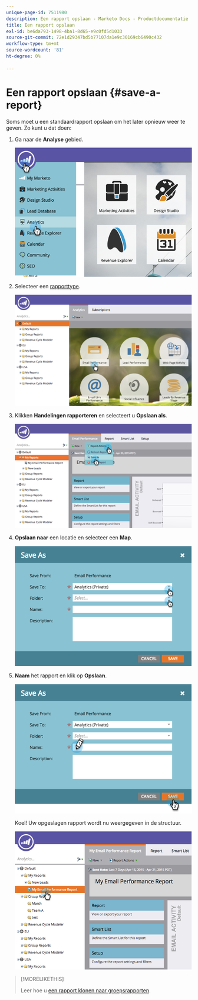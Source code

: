 ```yaml
---
unique-page-id: 7511980
description: Een rapport opslaan - Marketo Docs - Productdocumentatie
title: Een rapport opslaan
exl-id: be6da793-1498-4ba1-8d65-e9c0fd5d1033
source-git-commit: 72e1d29347bd5b77107da1e9c30169cb6490c432
workflow-type: tm+mt
source-wordcount: '81'
ht-degree: 0%

---
```


# Een rapport opslaan {#save-a-report}

Soms moet u een standaardrapport opslaan om het later opnieuw weer te geven. Zo kunt u dat doen:

1. Ga naar de **Analyse** gebied.

   ![](assets/image2015-4-30-11-3a50-3a5.png)

1. Selecteer een [rapporttype](/help/marketo/product-docs/reporting/basic-reporting/report-types/report-type-overview.md).

   ![](assets/image2015-4-20-16-3a57-3a42.png)

1. Klikken **Handelingen rapporteren** en selecteert u **Opslaan als**.

   ![](assets/image2015-4-20-17-3a4-3a11.png)

1. **Opslaan naar** een locatie en selecteer een **Map**.

   ![](assets/image2015-4-20-17-3a33-3a25.png)

1. **Naam** het rapport en klik op **Opslaan**.

   ![](assets/image2015-4-20-17-3a34-3a57.png)

   Koel! Uw opgeslagen rapport wordt nu weergegeven in de structuur.

   ![](assets/image2015-4-21-11-3a12-3a40.png)

>[!MORELIKETHIS]
>
>Leer hoe u [een rapport klonen naar groepsrapporten](/help/marketo/product-docs/reporting/basic-reporting/report-activity/clone-a-report-to-group-reports.md).
